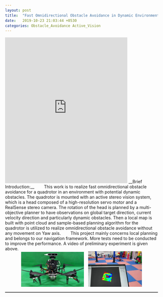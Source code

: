```yaml
---  
layout: post  
title:  "Fast Omnidirectional Obstacle Avoidance in Dynamic Environment with Active Vision"  
date:   2019-10-23 21:03:44 +0530  
categories: Obstacle_Avoidance Active_Vision 
---   
```

<iframe width="80%" height="480" src="https://www.youtube.com/embed/4AzrmVVPXIg" frameborder="0" allow="accelerometer; autoplay; encrypted-media; gyroscope; picture-in-picture" allowfullscreen></iframe>   
<!-- <img style="float: right;" src="/assets/head_quad.jpg" width="30%">  -->  
<!-- <iframe src="http://www.fufuok.com/" id="iframepage" name="iframepage" frameBorder=0 scrolling=no width="100%" onLoad="iFrameHeight()" ></iframe> -->
__Brief Introduction:__   
&ensp;&ensp;&ensp;&ensp;This work is to realize fast omnidirectional obstacle avoidance for a quadrotor in an environment with potential dynamic obstacles. The quadrotor is mounted with an active stereo vision system, which is a head composed of a high-resolution servo motor and a RealSense stereo camera. The rotation of the head is planned by a multi-objective planner to have  observations on global target direction, current velocity direction and particularly dynamic obstacles. Then a local map is built with point cloud and sample-based planning algorithm for the quadrotor is utilized to realize omnidirectional obstacle avoidance without any movement on Yaw axis.     
&ensp;&ensp;&ensp;&ensp;This project mainly concerns local planning and belongs to our navigation framework. More tests need to be conducted to improve the performance. A video of preliminary experiment is given above.  
<center>
	<img src="/assets/head_quad.jpg" width="41%">&ensp;&ensp;<img src="/assets/head_test.jpeg" width="35%">   
</center>  
<hr style="height:1px;border:none;border-top:1px solid #555555;" />   

   
 
